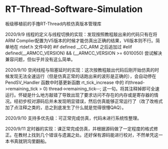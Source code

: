 # RT-Thread-Software-Simulation
板级移植前的手撸RT-Thread内核仿真版本管理库

2020/9/9 线程的定义与线程切换的实现：发现按照教程敲出来的代码只有在将ARM Complier配置为V5版本的时候才能仿真出正确的结果，V6版本则不行。简单地在 rtdef.h 文件中的 #if defined __CC_ARM 之后追加过 #elif defined(__ARMCC_VERSION) && (__ARMCC_VERSION >= 6010050) 尝试解决兼容问题，但似乎并没有这么简单。

2020/9/10 空闲线程与阻塞延时的实现：这次按教程敲出代码后刚开始仿真的时候发现无法全速运行（但是仿真正常的话跑出来的波形是正确的），会自动停在 PendSV_Handler 函数中时基更新函数 rt_tick_increase 中的 if(thread->remaining_tick > 0) thread->remaining_tick--; 这一句。将其注释掉即可全速运行。怀疑是什么地方敲错了导致出现了要求访问不存在的内存或是寄存器的情况。经初步校对源码后并未发现明显错误，然后仿真能够正常运行了（改了改格式加了点注释之类的，总之到底发生了什么就是觉得很懵QAQ）。

2020/9/10 支持多优先级：可正常完成仿真，代码未进行系统性整理。

2020/9/11 定时器的实现：课正常完成仿真，并根据源码做了一定程度的格式修正。在教材上找到几个错误与遗漏之处。还好保有源码能进行校对，不然单凭这一本书真就阴沟里翻船。
